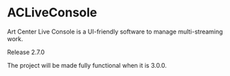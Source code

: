 # ACLiveConsole
Art Center Live Console is a UI-friendly software to manage multi-streaming work.

Release 2.7.0

The project will be made fully functional when it is 3.0.0.
